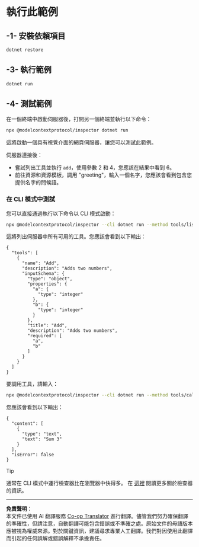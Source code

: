 <!--
CO_OP_TRANSLATOR_METADATA:
{
  "original_hash": "92af35e8c34923031f3d228dffad9ebb",
  "translation_date": "2025-09-03T16:00:37+00:00",
  "source_file": "03-GettingStarted/01-first-server/solution/dotnet/README.md",
  "language_code": "tw"
}
-->
# 執行此範例

## -1- 安裝依賴項目

```bash
dotnet restore
```

## -3- 執行範例

```bash
dotnet run
```

## -4- 測試範例

在一個終端中啟動伺服器後，打開另一個終端並執行以下命令：

```bash
npx @modelcontextprotocol/inspector dotnet run
```

這將啟動一個具有視覺介面的網頁伺服器，讓您可以測試此範例。

伺服器連接後：

- 嘗試列出工具並執行 `add`，使用參數 2 和 4，您應該在結果中看到 6。
- 前往資源和資源模板，調用 "greeting"，輸入一個名字，您應該會看到包含您提供名字的問候語。

### 在 CLI 模式中測試

您可以直接通過執行以下命令以 CLI 模式啟動：

```bash
npx @modelcontextprotocol/inspector --cli dotnet run --method tools/list
```

這將列出伺服器中所有可用的工具。您應該會看到以下輸出：

```text
{
  "tools": [
    {
      "name": "Add",
      "description": "Adds two numbers",
      "inputSchema": {
        "type": "object",
        "properties": {
          "a": {
            "type": "integer"
          },
          "b": {
            "type": "integer"
          }
        },
        "title": "Add",
        "description": "Adds two numbers",
        "required": [
          "a",
          "b"
        ]
      }
    }
  ]
}
```

要調用工具，請輸入：

```bash
npx @modelcontextprotocol/inspector --cli dotnet run --method tools/call --tool-name Add --tool-arg a=1 --tool-arg b=2
```

您應該會看到以下輸出：

```text
{
  "content": [
    {
      "type": "text",
      "text": "Sum 3"
    }
  ],
  "isError": false
}
```

> [!TIP]
> 通常在 CLI 模式中運行檢查器比在瀏覽器中快得多。
> 在 [這裡](https://github.com/modelcontextprotocol/inspector) 閱讀更多關於檢查器的資訊。

---

**免責聲明**：  
本文件已使用 AI 翻譯服務 [Co-op Translator](https://github.com/Azure/co-op-translator) 進行翻譯。儘管我們努力確保翻譯的準確性，但請注意，自動翻譯可能包含錯誤或不準確之處。原始文件的母語版本應被視為權威來源。對於關鍵資訊，建議尋求專業人工翻譯。我們對因使用此翻譯而引起的任何誤解或錯誤解釋不承擔責任。
